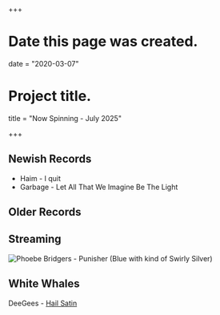 +++
# Date this page was created.
date = "2020-03-07"

# Project title.
title = "Now Spinning - July 2025"

+++

## Newish Records
* Haim - I quit
* Garbage - Let All That We Imagine Be The Light


## Older Records



## Streaming



![Phoebe Bridgers - Punisher (Blue with kind of Swirly Silver)](/img/punisher.jpg)

## White Whales

DeeGees - [Hail Satin](https://www.discogs.com/release/19529575-Dee-Gees-2-Foo-Fighters-Hail-Satin)
